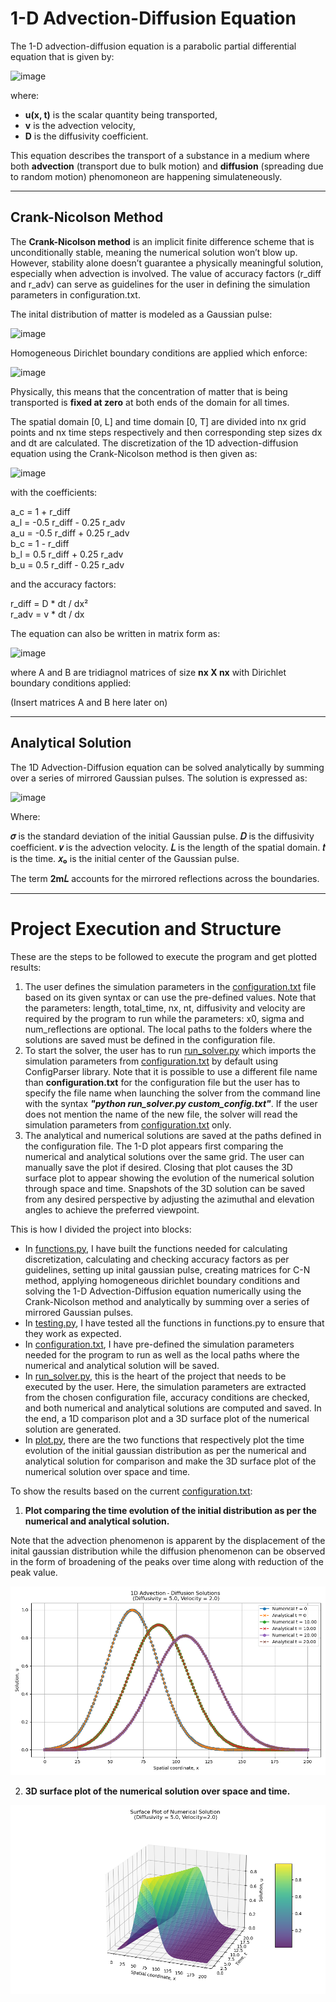 # 1-D Advection-Diffusion Equation 

The 1-D advection-diffusion equation is a parabolic partial differential equation that is given by:

![image](https://github.com/user-attachments/assets/8737bf6d-6f5b-4a4b-8d07-a929c46526a1)


where:

- **u(x, t)** is the scalar quantity being transported,
- **v** is the advection velocity,
- **D** is the diffusivity coefficient.

This equation describes the transport of a substance in a medium where both **advection** (transport due to bulk motion) and **diffusion** (spreading due to random motion) phenomoneon are happening simulateneously.
___
## Crank-Nicolson Method 

The **Crank-Nicolson method** is an implicit finite difference scheme that is unconditionally stable, meaning the numerical solution won’t blow up. However, stability alone doesn’t guarantee a physically meaningful solution, especially when advection is involved. The value of accuracy factors (r_diff and r_adv) can serve as guidelines for the user in defining the simulation parameters in configuration.txt.   

The inital distribution of matter is modeled as a Gaussian pulse:

![image](https://github.com/user-attachments/assets/a8e2fc98-99b8-4755-b3f9-29ebb1393be3)

Homogeneous Dirichlet boundary conditions are applied which enforce: 

![image](https://github.com/user-attachments/assets/ce756ad6-e50c-4c46-b293-ff9f1b0ba30c)

Physically, this means that the concentration of matter that is being transported is **fixed at zero** at both ends of the domain for all times.

The spatial domain [0, L] and time domain [0, T] are divided into nx grid points and nx time steps respectively and then corresponding step sizes dx and dt are calculated. The discretization of the 1D advection-diffusion equation using the Crank-Nicolson method is then given as:

![image](https://github.com/user-attachments/assets/379c4acb-b35e-4cdb-aea9-92e766f95ad6)

with the coefficients:

a_c = 1 + r_diff  
a_l = -0.5 r_diff - 0.25 r_adv  
a_u = -0.5 r_diff + 0.25 r_adv  
b_c = 1 - r_diff  
b_l = 0.5 r_diff + 0.25 r_adv  
b_u = 0.5 r_diff - 0.25 r_adv

and the accuracy factors:

r_diff = D * dt / dx²  
r_adv = v * dt / dx

The equation can also be written in matrix form as:

![image](https://github.com/user-attachments/assets/c5137e32-98ea-4887-8376-8592691a880c)

where A and B are tridiagnol matrices of size **nx X nx** with Dirichlet boundary conditions applied: 

(Insert matrices A and B here later on)
___
## Analytical Solution 

The 1D Advection-Diffusion equation can be solved analytically by summing over a series of mirrored Gaussian pulses. The solution is expressed as:

![image](https://github.com/user-attachments/assets/1dfec78b-7f25-4907-8fb5-e28b2b7ecb72)

Where:

**𝜎** is the standard deviation of the initial Gaussian pulse.
**𝐷** is the diffusivity coefficient.
**𝑣** is the advection velocity.
**𝐿** is the length of the spatial domain.
**𝑡** is the time.
**𝑥₀** is the initial center of the Gaussian pulse.

The term **2m𝐿** accounts for the mirrored reflections across the boundaries.
___

# Project Execution and Structure 

These are the steps to be followed to execute the program and get plotted results:

1. The user defines the simulation parameters in the [configuration.txt](https://github.com/madhurpratap-s/1D-Advection-Diffusion-Solver/blob/main/configuration.txt) file based on its given syntax or can use the pre-defined values. Note that the parameters: length, total_time, nx, nt, diffusivity and velocity are required by the program to run while the parameters: x0, sigma and num_reflections are optional. The local paths to the folders where the solutions are saved must be defined in the configuration file.
2. To start the solver, the user has to run [run_solver.py](https://github.com/madhurpratap-s/1D-Advection-Diffusion-Solver/blob/main/run_solver.py) which imports the simulation parameters from [configuration.txt](https://github.com/madhurpratap-s/1D-Advection-Diffusion-Solver/blob/main/configuration.txt) by default using ConfigParser library. Note that it is possible to use a different file name than **configuration.txt** for the configuration file but the user has to specify the file name when launching the solver from the command line with the syntax ***"python run_solver.py custom_config.txt"***. If the user does not mention the name of the new file, the solver will read the simulation parameters from [configuration.txt](https://github.com/madhurpratap-s/1D-Advection-Diffusion-Solver/blob/main/configuration.txt) only. 
3. The analytical and numerical solutions are saved at the paths defined in the configuration file. The 1-D plot appears first comparing the numerical and analytical solutions over the same grid. The user can manually save the plot if desired. Closing that plot causes the 3D surface plot to appear showing the evolution of the numerical solution through space and time. Snapshots of the 3D solution can be saved from any desired perspective by adjusting the azimuthal and elevation angles to achieve the preferred viewpoint.

This is how I divided the project into blocks:

- In [functions.py](https://github.com/madhurpratap-s/1D-Advection-Diffusion-Solver/blob/main/functions.py), I have built the functions needed for calculating discretization, calculating and checking accuracy factors as per guidelines, setting up inital gaussian pulse, creating matrices for C-N method, applying homogeneous dirichlet boundary conditions and solving the 1-D Advection-Diffusion equation numerically using the Crank-Nicolson method and analytically by summing over a series of mirrored Gaussian pulses.
- In [testing.py](https://github.com/madhurpratap-s/1D-Advection-Diffusion-Solver/blob/main/testing.py), I have tested all the functions in functions.py to ensure that they work as expected.
- In [configuration.txt](https://github.com/madhurpratap-s/1D-Advection-Diffusion-Solver/blob/main/configuration.txt), I have pre-defined the simulation parameters needed for the program to run as well as the local paths where the numerical and analytical solution will be saved.
- In [run_solver.py](https://github.com/madhurpratap-s/1D-Advection-Diffusion-Solver/blob/main/run_solver.py), this is the heart of the project that needs to be executed by the user. Here, the simulation parameters are extracted from the chosen configuration file, accuracy conditions are checked, and both numerical and analytical solutions are computed and saved. In the end, a 1D comparison plot and a 3D surface plot of the numerical solution are generated.
- In [plot.py](https://github.com/madhurpratap-s/1D-Advection-Diffusion-Solver/blob/main/plot.py), there are the two functions that respectively plot the time evolution of the initial gaussian distribution as per the numerical and analytical solution for comparison and make the 3D surface plot of the numerical solution over space and time.

To show the results based on the current [configuration.txt](https://github.com/madhurpratap-s/1D-Advection-Diffusion-Solver/blob/main/configuration.txt):

1. **Plot comparing the time evolution of the initial distribution as per the numerical and analytical solution.**

Note that the advection phenomenon is apparent by the displacement of the inital gaussian distribution while the diffusion phenomenon can be observed in the form of broadening of the peaks over time along with reduction of the peak value.

![1D Advection-Diffusion Solution](./plots/1d_solution.png)

2. **3D surface plot of the numerical solution over space and time.**

![1D Advection-Diffusion Solution](./plots/3d_solution.png)
